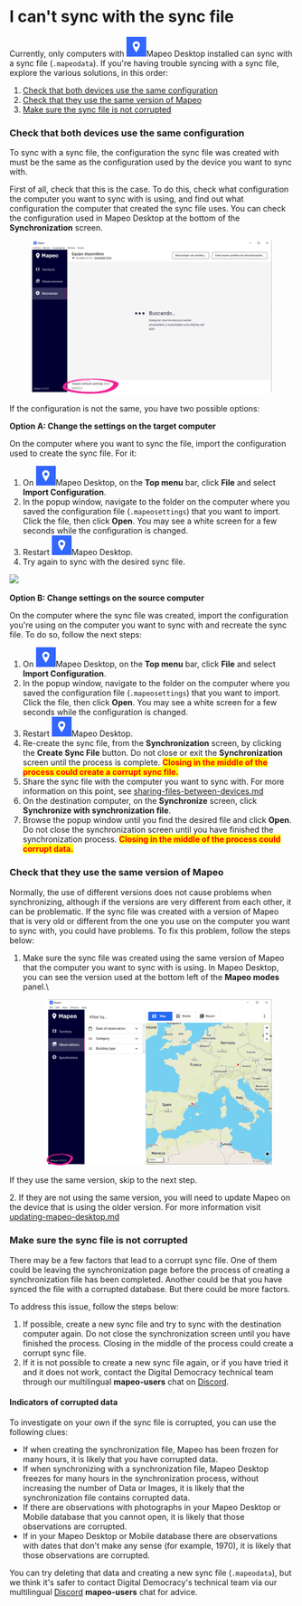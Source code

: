 # I can't sync with the sync file

Currently, only computers with <img src="../../../.gitbook/assets/Md-icon.png" alt="" data-size="line">Mapeo Desktop installed can sync with a sync file (`.mapeodata`). If you're having trouble syncing with a sync file, explore the various solutions, in this order:

1. [Check that both devices use the same configuration](i-cant-sync-with-the-sync-file.md#check-that-both-devices-use-the-same-configuration)
2. [Check that they use the same version of Mapeo ](i-cant-sync-with-the-sync-file.md#check-that-they-use-the-same-version-of-mapeo)
3. [Make sure the sync file is not corrupted](i-cant-sync-with-the-sync-file.md#make-sure-the-sync-file-is-not-corrupted)

### Check that both devices use the same configuration

To sync with a sync file, the configuration the sync file was created with must be the same as the configuration used by the device you want to sync with.&#x20;

First of all, check that this is the case. To do this, check what configuration the computer you want to sync with is using, and find out what configuration the computer that created the sync file uses. You can check the configuration used in Mapeo Desktop at the bottom of the **Synchronization** screen.

<figure><img src="../../../.gitbook/assets/image (12).png" alt=""><figcaption></figcaption></figure>

If the configuration is not the same, you have two possible options:&#x20;

**Option A: Change the settings on the target computer**&#x20;

On the computer where you want to sync the file, import the configuration used to create the sync file. For it:

1. On <img src="../../../.gitbook/assets/Md-icon.png" alt="" data-size="line">Mapeo Desktop, on the **Top menu** bar, click **File** and select **Import Configuration**.&#x20;
2. In the popup window, navigate to the folder on the computer where you saved the configuration file (`.mapeosettings`) that you want to import. Click the file, then click **Open**. You may see a white screen for a few seconds while the configuration is changed.&#x20;
3. Restart <img src="../../../.gitbook/assets/Md-icon.png" alt="" data-size="line">Mapeo Desktop.&#x20;
4. Try again to sync with the desired sync file.

![](https://lh6.googleusercontent.com/mIfll6BAJm8b6jCZ3gM5bmhv43GZAzsK07JAPAph1Qbqh\_DMBXtgXUXE4LZPp5zK9feUdth3X9AtdG83obxsHIRkNC6FvYNS-Gb4vHTNg6FDcjpEDchhIBTLpuKXFQ)

**Option B: Change settings on the source computer**

On the computer where the sync file was created, import the configuration you're using on the computer you want to sync with and recreate the sync file. To do so, follow the next steps:

1. On <img src="../../../.gitbook/assets/Md-icon.png" alt="" data-size="line">Mapeo Desktop, on the **Top menu** bar, click **File** and select **Import Configuration**.&#x20;
2. In the popup window, navigate to the folder on the computer where you saved the configuration file (`.mapeosettings`) that you want to import. Click the file, then click **Open**. You may see a white screen for a few seconds while the configuration is changed.&#x20;
3. Restart <img src="../../../.gitbook/assets/Md-icon.png" alt="" data-size="line">Mapeo Desktop.&#x20;
4. Re-create the sync file, from the **Synchronization** screen, by clicking the **Create Sync File** button. Do not close or exit the **Synchronization** screen until the process is complete. <mark style="color:red;">**Closing in the middle of the process could create a corrupt sync file.**</mark>
5. Share the sync file with the computer you want to sync with. For more information on this point, see [sharing-files-between-devices.md](../sharing-files-between-devices.md "mention")&#x20;
6. On the destination computer, on the **Synchronize** screen, click **Synchronize with synchronization file**.&#x20;
7. Browse the popup window until you find the desired file and click **Open**. Do not close the synchronization screen until you have finished the synchronization process. <mark style="color:red;">**Closing in the middle of the process could corrupt data.**</mark>

### Check that they use the same version of Mapeo&#x20;

Normally, the use of different versions does not cause problems when synchronizing, although if the versions are very different from each other, it can be problematic. If the sync file was created with a version of Mapeo that is very old or different from the one you use on the computer you want to sync with, you could have problems. To fix this problem, follow the steps below:&#x20;

1.  Make sure the sync file was created using the same version of Mapeo that the computer you want to sync with is using. In Mapeo Desktop, you can see the version used at the bottom left of the **Mapeo modes** panel.\


    <figure><img src="../../../.gitbook/assets/image (2).png" alt=""><figcaption></figcaption></figure>

If they use the same version, skip to the next step.&#x20;

2\. If they are not using the same version, you will need to update Mapeo on the device that is using the older version. For more information visit [updating-mapeo-desktop.md](../../mapeo-desktop-installation-setup/updating-mapeo-desktop.md "mention")

### Make sure the sync file is not corrupted

There may be a few factors that lead to a corrupt sync file. One of them could be leaving the synchronization page before the process of creating a synchronization file has been completed. Another could be that you have synced the file with a corrupted database. But there could be more factors.&#x20;

To address this issue, follow the steps below:&#x20;

1. If possible, create a new sync file and try to sync with the destination computer again. Do not close the synchronization screen until you have finished the process. Closing in the middle of the process could create a corrupt sync file.&#x20;
2. If it is not possible to create a new sync file again, or if you have tried it and it does not work, contact the Digital Democracy technical team through our multilingual **mapeo-users** chat on [Discord](https://digital-democracy.us2.list-manage.com/track/click?u=e5898ac1e68db70ce0dfefa88\&id=af17ade556\&e=c6a0dac4c6).

#### Indicators of corrupted data

To investigate on your own if the sync file is corrupted, you can use the following clues:&#x20;

* If when creating the synchronization file, Mapeo has been frozen for many hours, it is likely that you have corrupted data.&#x20;
* If when synchronizing with a synchronization file, Mapeo Desktop freezes for many hours in the synchronization process, without increasing the number of Data or Images, it is likely that the synchronization file contains corrupted data.&#x20;
* If there are observations with photographs in your Mapeo Desktop or Mobile database that you cannot open, it is likely that those observations are corrupted.&#x20;
* If in your Mapeo Desktop or Mobile database there are observations with dates that don't make any sense (for example, 1970), it is likely that those observations are corrupted.&#x20;

You can try deleting that data and creating a new sync file (`.mapeodata`), but we think it's safer to contact Digital Democracy's technical team via our multilingual  [Discord](https://digital-democracy.us2.list-manage.com/track/click?u=e5898ac1e68db70ce0dfefa88\&id=af17ade556\&e=c6a0dac4c6) **mapeo-users** chat for advice.
